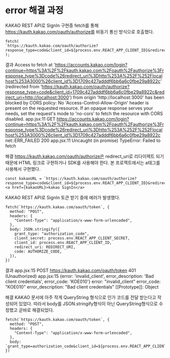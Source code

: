 # error 해결 과정

KAKAO REST API로 SignIn 구현중 fetch를 통해 https://kauth.kakao.com/oauth/authorize를 비동기 통신 방식으로 호출했다.

    fetch(
    `https://kauth.kakao.com/oauth/authorize?response_type=code&client_id=${process.env.REACT_APP_CLIENT_ID}&redirect_uri=http://localhost:3000`
    );

결과
Access to fetch at 'https://accounts.kakao.com/login?continue=https%3A%2F%2Fkauth.kakao.com%2Foauth%2Fauthorize%3Fresponse_type%3Dcode%26redirect_uri%3Dhttp%253A%252F%252Flocalhost%253A3000%26client_id%3D1709c427adddf6bb6a6c0fbe29a8922c' (redirected from 'https://kauth.kakao.com/oauth/authorize?response_type=code&client_id=1709c427adddf6bb6a6c0fbe29a8922c&redirect_uri=http://localhost:3000') from origin 'http://localhost:3000' has been blocked by CORS policy: No 'Access-Control-Allow-Origin' header is present on the requested resource. If an opaque response serves your needs, set the request's mode to 'no-cors' to fetch the resource with CORS disabled.
app.jsx:11 GET https://accounts.kakao.com/login?continue=https%3A%2F%2Fkauth.kakao.com%2Foauth%2Fauthorize%3Fresponse_type%3Dcode%26redirect_uri%3Dhttp%253A%252F%252Flocalhost%253A3000%26client_id%3D1709c427adddf6bb6a6c0fbe29a8922c net::ERR_FAILED 200
app.jsx:11 Uncaught (in promise) TypeError: Failed to fetch

해결
https://kauth.kakao.com/oauth/authorize은 redirect_uri로 리다이렉트 되기 때문에 HTML 링크로 구현하거나 SDK를 사용해야 한다.
본 프로젝트에서는 a태그를 사용해서 구현했다.

    const kakaoURL = `https://kauth.kakao.com/oauth/authorize?response_type=code&client_id=${process.env.REACT_APP_CLIENT_ID}&redirect_uri=http://localhost:3000`;
    <a href={kakaoURL}>kakao SignIn</a>

KAKAO REST API로 SignIn 토큰 받기 중에 에러가 발생했다.

    fetch(`https://kauth.kakao.com/oauth/token`, {
      method: "POST",
      headers: {
        "Content-Type": "application/x-www-form-urlencoded",
      },
      body: JSON.stringify({
        grant_type: "authorization_code",
        client_secret: process.env.REACT_APP_CLIENT_SECRET,
        client_id: process.env.REACT_APP_CLIENT_ID,
        redirect_uri: REDIRECT_URI,
        code: AUTHORIZE_CODE,
      }),
    })

결과
app.jsx:15
POST https://kauth.kakao.com/oauth/token 401 (Unauthorized)
app.jsx:15
{error: 'invalid_client', error_description: 'Bad client credentials', error_code: 'KOE010'}
error: "invalid_client"
error_code: "KOE010"
error_description: "Bad client credentials"
[[Prototype]]: Object

해결
KAKAO 문서에 아주 작게 QueryString 형식으로 인가 코드를 전달 받는다고 작성되어 있었다.
따라서 body를 JSON.stringify형식이 아닌 QueryString형식으로 수정했고 곧바로 해결되었다.

    fetch(`https://kauth.kakao.com/oauth/token`, {
      method: "POST",
      headers: {
        "Content-Type": "application/x-www-form-urlencoded",
      },
      body: `grant_type=authorization_code&client_id=${process.env.REACT_APP_CLIENT_ID}&redirect_uri=${REDIRECT_URI}&code=${AUTHORIZE_CODE}`,
    })
